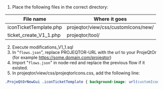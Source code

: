 1. Place the following files in the correct directory:

File name              | Where it goes
---------------------- | -----------------
iconTicketTemplate.php | projeqtor/view/css/customIcons/new/
ticket_create_V1_1.php | projeqtor/tool/

2. Execute modifications_V1_1.sql
3. In "`flows.json`", replace PROJEQTOR-URL with the url to your ProjeQtOr (for example https://some.domain.com/projeqtor)
4. Import "`flows.json`" in node-red and replace the previous flow if it existed.
5. In projeqtor/view/css/projeqtorIcons.css, add the following line:
```SCSS
.ProjeQtOrNewGui .iconTicketTemplate { background-image: url(customIcons/new/iconTicketTemplate.svg);  background-repeat: no-repeat; }
```
